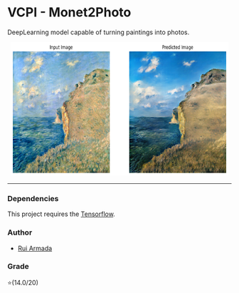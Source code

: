 # VCPI - Monet2Photo

DeepLearning model capable of turning paintings into photos.

<p align="center">
  <img  src="images/img.png"  height="300" width="490">
</p>

---

### Dependencies

This project requires the [Tensorflow](https://www.tensorflow.org/).

### Author

* [Rui Armada](https://github.com/RuiArmada)

### Grade

⭐(14.0/20)
